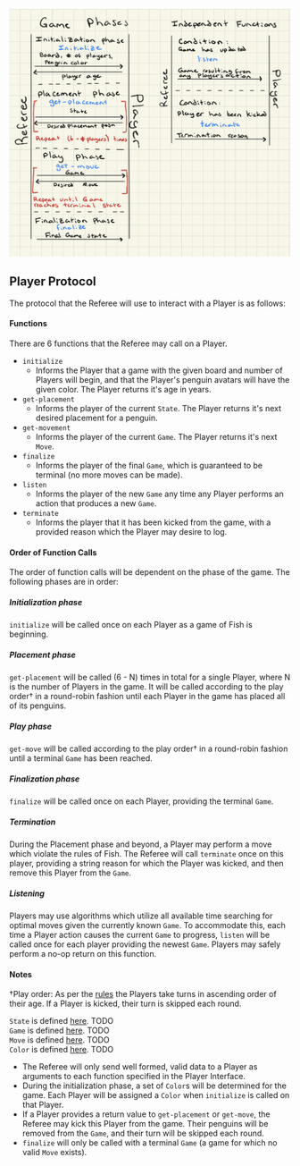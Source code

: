 ![ProtocolDiagram](./PlayerProtocolDiagram.png)

## Player Protocol  
The protocol that the Referee will use to interact with a Player is as follows:

#### Functions  
There are 6 functions that the Referee may call on a Player.
- `initialize`
  - Informs the Player that a game with the given board and number of Players will begin, and that the Player's penguin avatars will have the given color. The Player returns it's age in years.
- `get-placement`
  - Informs the player of the current `State`. The Player returns it's next desired placement for a penguin.
- `get-movement`
  - Informs the player of the current `Game`. The Player returns it's next `Move`.
- `finalize`
  - Informs the player of the final `Game`, which is guaranteed to be terminal (no more moves can be made).
- `listen`
  - Informs the player of the new `Game` any time any Player performs an action that produces a new `Game`.
- `terminate`
  - Informs the player that it has been kicked from the game, with a provided reason which the Player may desire to log.

#### Order of Function Calls  
The order of function calls will be dependent on the phase of the game. The following phases are in order:

##### Initialization phase  
`initialize` will be called once on each Player as a game of Fish is beginning.

##### Placement phase  
`get-placement` will be called (6 - N) times in total for a single Player, where N is the number of Players in the game. It will be called according to the play order† in a round-robin fashion until each Player in the game has placed all of its penguins.

##### Play phase
`get-move` will be called according to the play order† in a round-robin fashion until a terminal `Game` has been reached.

##### Finalization phase
`finalize` will be called once on each Player, providing the terminal `Game`.

##### Termination
During the Placement phase and beyond, a Player may perform a move which violate the rules of Fish. The Referee will call `terminate` once on this player, providing a string reason for which the Player was kicked, and then remove this Player from the `Game`.

##### Listening
Players may use algorithms which utilize all available time searching for optimal moves given the currently known `Game`. To accommodate this, each time a Player action causes the current `Game` to progress, `listen` will be called once for each player providing the newest `Game`. Players may safely perform a no-op return on this function.

#### Notes  
†Play order: As per the [rules](https://www.ccs.neu.edu/home/matthias/4500-f20/fish.html) the Players take turns in ascending order of their age. If a Player is kicked, their turn is skipped each round.  

`State` is defined [here](). TODO  
`Game` is defined [here](). TODO  
`Move` is defined [here](). TODO  
`Color` is defined [here](). TODO

- The Referee will only send well formed, valid data to a Player as arguments to each function specified in the Player Interface.
- During the initialization phase, a set of `Color`s will be determined for the game. Each Player will be assigned a `Color` when `initialize` is called on that Player.
- If a Player provides a return value to `get-placement` or `get-move`, the Referee may kick this Player from the game. Their penguins will be removed from the `Game`, and their turn will be skipped each round.  
- `finalize` will only be called with a terminal `Game` (a game for which no valid `Move` exists).
